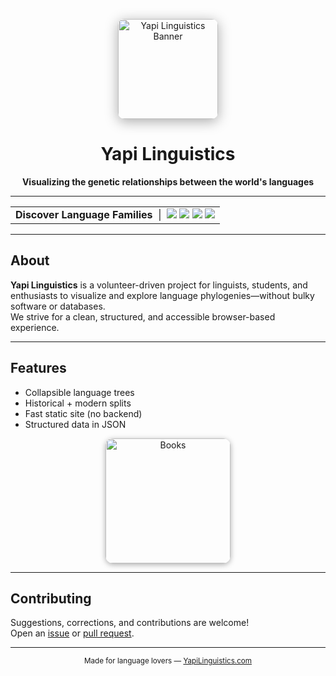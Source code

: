 <p align="center">
  <img src="https://www.thetreecareguide.com/wp-content/uploads/tree-guide-and-tree-care-tips1-1024x329.jpg" alt="Yapi Linguistics Banner" height="160" style="border-radius: 10px; box-shadow: 0 4px 20px #aaa;">
</p>

<h1 align="center">Yapi Linguistics</h1>
<p align="center"><b>Visualizing the genetic relationships between the world's languages</b></p>

---

<div align="center">

  <!-- Navigation Bar Style -->
  <table>
    <tr>
      <td align="center" width="100%">
        <b>Discover Language Families</b>
        &nbsp;|&nbsp;
        <a href="https://yapilinguistics.com/Sino-Tibetan/"><img src="https://img.shields.io/badge/Sino--Tibetan-blue?style=for-the-badge"></a>
        <a href="https://www.yapilinguistics.com/Indo-European/"><img src="https://img.shields.io/badge/Indo--European-green?style=for-the-badge"></a>
        <a href="https://www.yapilinguistics.com/Japonic/"><img src="https://img.shields.io/badge/Japonic-orange?style=for-the-badge"></a>
        <img src="https://img.shields.io/badge/More%20Coming-Soon-yellow?style=for-the-badge">
      </td>
    </tr>
  </table>

</div>

---

## About

**Yapi Linguistics** is a volunteer-driven project for linguists, students, and enthusiasts to visualize and explore language phylogenies—without bulky software or databases.  
We strive for a clean, structured, and accessible browser-based experience.

---

## Features

-  Collapsible language trees
-  Historical + modern splits
-  Fast static site (no backend)
-  Structured data in JSON

<p align="center">
  <img src="https://www.publishcentral.com.au/wp-content/uploads/2023/05/book-pile-of-must-read-books-scaled1.jpeg" alt="Books" width="200" style="border-radius: 12px;box-shadow:0 2px 8px #aaa;">
</p>

---

## Contributing

Suggestions, corrections, and contributions are welcome!  
Open an [issue](https://github.com/teydrin/YapiLinguistics/issues) or [pull request](https://github.com/teydrin/YapiLinguistics/pulls).

---

<div align="center">
  <sub>
    Made for language lovers — <a href="https://yapilinguistics.com">YapiLinguistics.com</a>
  </sub>
</div>







